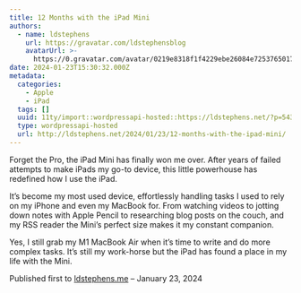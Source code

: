 ```yaml
---
title: 12 Months with the iPad Mini
authors:
  - name: ldstephens
    url: https://gravatar.com/ldstephensblog
    avatarUrl: >-
      https://0.gravatar.com/avatar/0219e8318f1f4229ebe26084e7253765017f43ca0c631be37dc6d0b8ad6e40a4?s=96&d=identicon&r=G
date: 2024-01-23T15:30:32.000Z
metadata:
  categories:
    - Apple
    - iPad
  tags: []
  uuid: 11ty/import::wordpressapi-hosted::https://ldstephens.net/?p=5432
  type: wordpressapi-hosted
  url: http://ldstephens.net/2024/01/23/12-months-with-the-ipad-mini/
---
```

Forget the Pro, the iPad Mini has finally won me over. After years of failed attempts to make iPads my go-to device, this little powerhouse has redefined how I use the iPad.

It’s become my most used device, effortlessly handling tasks I used to rely on my iPhone and even my MacBook for. From watching videos to jotting down notes with Apple Pencil to researching blog posts on the couch, and my RSS reader the Mini’s perfect size makes it my constant companion.

Yes, I still grab my M1 MacBook Air when it’s time to write and do more complex tasks. It’s still my work-horse but the iPad has found a place in my life with the Mini.

Published first to [ldstephens.me](https://ldstephens.me/12-months-with-the-ipad-mini) – January 23, 2024